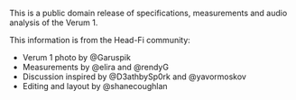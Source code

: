 This is a public domain release of specifications, measurements and audio analysis of the Verum 1.

This information is from the Head-Fi community:
* Verum 1 photo by @Garuspik 
* Measurements by @elira and @rendyG 
* Discussion inspired by @D3athbySp0rk 
and @yavormoskov 
* Editing and layout by @shanecoughlan  
